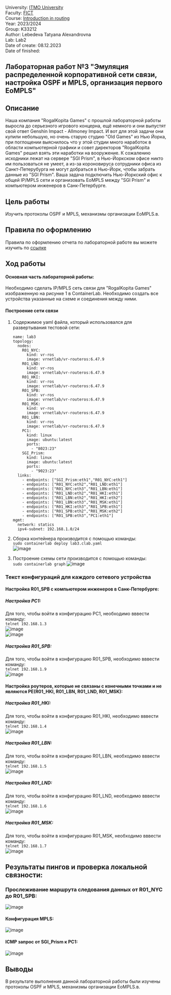 University: [ITMO University](https://itmo.ru/ru/)  
Faculty: [FICT](https://fict.itmo.ru)     
Course: [Introduction in routing](https://github.com/itmo-ict-faculty/introduction-in-routing)     
Year: 2023/2024     
Group: K33212      
Author: Lebedeva Tatyana Alexandrovna      
Lab: Lab2          
Date of create: 08.12.2023       
Date of finished:        

## Лабораторная работ №3 "Эмуляция распределенной корпоративной сети связи, настройка OSPF и MPLS, организация первого EoMPLS"    

## <a>Описание</a>   
Наша компания "RogaIKopita Games" с прошлой лабораторной работы выросла до серьезного игрового концерна, ещё немного и они выпустят свой ответ Genshin Impact - Allmoney Impact. И вот для этой задачи они купили небольшую, но очень старую студию "Old Games" из Нью Йорка, при поглощении выяснилось что у этой студии много наработок в области компьютерной графики и совет директоров "RogaIKopita Games" решил взять эти наработки на вооружение. К сожалению исходники лежат на сервере "SGI Prism", в Нью-Йоркском офисе никто им пользоваться не умеет, а из-за короновируса сотрудники офиса из Санкт-Петерубурга не могут добраться в Нью-Йорк, чтобы забрать данные из "SGI Prism". Ваша задача подключить Нью-Йоркский офис к общей IP/MPLS сети и организовать EoMPLS между "SGI Prism" и компьютером инженеров в Санк-Петербурге.

## <a>Цель работы</a>  
Изучить протоколы OSPF и MPLS, механизмы организации EoMPLS.в.

## <a>Правила по оформлению</a>  
Правила по оформлению отчета по лабораторной работе вы можете изучить по <a href="https://itmo-ict-faculty.github.io/introduction-in-routing/education/labs2023_2024/reportdesign/">ссылке</a>

## <a>Ход работы</a>   
#### <a>Основная часть лабораторной работы:</a>  
Необходимо сделать IP/MPLS сеть связи для "RogaIKopita Games" изображенную на рисунке 1 в ContainerLab. Необходимо создать все устройства указанные на схеме и соединения между ними.
#### <a>Построение сети связи</a>  
1. Содержимое yaml файла, который использовался для развертывания тестовой сети:
    ```
    name: lab3
    topology:
      nodes:
        R01_NYC:
          kind: vr-ros
          image: vrnetlab/vr-routeros:6.47.9
        R01_LND:
          kind: vr-ros
          image: vrnetlab/vr-routeros:6.47.9    
        R01_HKI:
          kind: vr-ros
          image: vrnetlab/vr-routeros:6.47.9    
        R01_SPB:
          kind: vr-ros
          image: vrnetlab/vr-routeros:6.47.9        
        R01_MSK:
          kind: vr-ros
          image: vrnetlab/vr-routeros:6.47.9         
        R01_LBN:
          kind: vr-ros
          image: vrnetlab/vr-routeros:6.47.9      
        PC1:
          kind: linux
          image: ubuntu:latest
          ports:
            - "8023:23"
        SGI_Prism:
          kind: linux
          image: ubuntu:latest
          ports:
            - "9023:23"
      links:
        - endpoints: ["SGI_Prism:eth1","R01_NYC:eth1"]
        - endpoints: ["R01_NYC:eth2","R01_LND:eth1"]
        - endpoints: ["R01_NYC:eth3","R01_LBN:eth1"]
        - endpoints: ["R01_LND:eth2","R01_HKI:eth1"]
        - endpoints: ["R01_LBN:eth2","R01_HKI:eth2"]
        - endpoints: ["R01_LBN:eth3","R01_MSK:eth1"]
        - endpoints: ["R01_HKI:eth3","R01_SPB:eth1"]
        - endpoints: ["R01_SPB:eth2","R01_MSK:eth2"]
        - endpoints: ["R01_SPB:eth3","PC1:eth1"]
    mgmt:
      network: statics
      ipv4-subnet: 192.168.1.0/24
    ```
2. Сборка контейнера производится с помощью команды:    
   ```sudo containerlab deploy lab3.clab.yaml```    
![image](https://github.com/tanyalebedeva/2023_2024-introduction_in_routing-k33212-lebedeva_t_a/assets/90707032/403f72e8-66ce-4870-947a-4841949722fc)

4. Построение схемы сети производится с помощью команды:     
   ```sudo containerlab graph```
![image](https://github.com/tanyalebedeva/2023_2024-introduction_in_routing-k33212-lebedeva_t_a/assets/90707032/5bdc7279-a1b8-446e-9bb6-b2d8c480ef5b)
  
### <a>Текст конфигураций для каждого сетевого устройства</a>
#### <a>Настройка R01_SPB с компьютером инженеров в Санк-Петербурге:</a>    
##### <a>Настройка PC1:</a>    
Для того, чтобы войти в конфигурацию PC1, необходимо вввести команду:        
   ```telnet 192.168.1.3```   
![image](https://github.com/tanyalebedeva/2023_2024-introduction_in_routing-k33212-lebedeva_t_a/assets/90707032/6d3e4269-ae74-437b-baaf-d71d0d6b6e39)    
![image](https://github.com/tanyalebedeva/2023_2024-introduction_in_routing-k33212-lebedeva_t_a/assets/90707032/e74e278e-9a60-4f7c-97e3-5e16030dbc3d)
##### <a>Настройка R01_SPB:</a>  
Для того, чтобы войти в конфигурацию R01_SPB, необходимо вввести команду:        
   ```telnet 192.168.1.9```    
![image](https://github.com/tanyalebedeva/2023_2024-introduction_in_routing-k33212-lebedeva_t_a/assets/90707032/8674e65a-5110-4165-8608-127234332026)
#### <a>Настройка роутеров, которые не связаны с конечными точками и не являются PE(R01_HKI, R01_LBN, R01_LND, R01_MSK):</a>    
##### <a>Настройка R01_HKI:</a>  
Для того, чтобы войти в конфигурацию R01_HKI, необходимо вввести команду:        
   ```telnet 192.168.1.4```   
![image](https://github.com/tanyalebedeva/2023_2024-introduction_in_routing-k33212-lebedeva_t_a/assets/90707032/96defddd-19d2-4b32-b486-f8cdbc56b3d3)
##### <a>Настройка R01_LBN:</a>  
Для того, чтобы войти в конфигурацию R01_LBN, необходимо вввести команду:        
   ```telnet 192.168.1.5```   
![image](https://github.com/tanyalebedeva/2023_2024-introduction_in_routing-k33212-lebedeva_t_a/assets/90707032/73278074-9392-4864-bff7-707c6d7c1dbd)

##### <a>Настройка R01_LND:</a>  
Для того, чтобы войти в конфигурацию R01_LND, необходимо вввести команду:        
   ```telnet 192.168.1.6```   
![image](https://github.com/tanyalebedeva/2023_2024-introduction_in_routing-k33212-lebedeva_t_a/assets/90707032/8445576c-c2e9-4d88-960c-27b0eed3eb62)
##### <a>Настройка R01_MSK:</a>  
Для того, чтобы войти в конфигурацию R01_MSK, необходимо вввести команду:        
   ```telnet 192.168.1.7```   
![image](https://github.com/tanyalebedeva/2023_2024-introduction_in_routing-k33212-lebedeva_t_a/assets/90707032/5c6d317c-dbce-4fb0-8544-199c653951ec)

## <a>Результаты пингов и проверка локальной связности:</a>     
### <a>Прослеживание маршрута следования данных от R01_NYC до R01_SPB</a>:
![image](https://github.com/tanyalebedeva/2023_2024-introduction_in_routing-k33212-lebedeva_t_a/assets/90707032/646c5b19-f28c-4346-88ec-fbff93530d18)

#### <a>Конфигурация MPLS:</a>    
![image](https://github.com/tanyalebedeva/2023_2024-introduction_in_routing-k33212-lebedeva_t_a/assets/90707032/3a296d51-66dc-479d-a38c-c022d3373df0)

#### <a>ICMP запрос от SGI_Prism к PC1:</a>    
![image](https://github.com/tanyalebedeva/2023_2024-introduction_in_routing-k33212-lebedeva_t_a/assets/90707032/6bad02d3-ac5f-4b44-83e9-c561d6e19ce8)

## <a>Выводы</a>  
В результате выполнения данной лабораторной работы были изучены протоколы OSPF и MPLS, механизмы организации EoMPLS.в.
